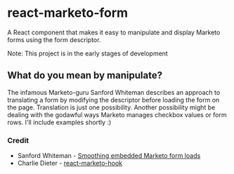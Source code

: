 # react-marketo-form
A React component that makes it easy to manipulate and display Marketo forms using the form descriptor.

Note: This project is in the early stages of development

## What do you mean by manipulate?
The infamous Marketo-guru Sanford Whiteman describes an approach to translating a form by modifying the descriptor before loading the form on the page. Translation is just one possibility. Another possibility might be dealing with the godawful ways Marketo manages checkbox values or form rows. I'll include examples shortly :)

### Credit
* Sanford Whiteman - [Smoothing embedded Marketo form loads](https://blog.teknkl.com/smoothing-embedded-marketo-form-loads/)
* Charlie Dieter - [react-marketo-hook](https://github.com/CharlieDieter/react-marketo-hook)

